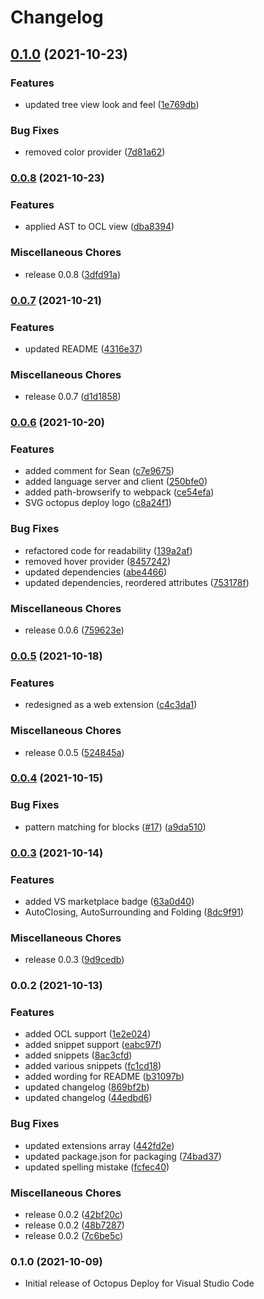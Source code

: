 # Changelog

## [0.1.0](https://www.github.com/OctopusDeploy/vscode-octopusdeploy/compare/v0.0.8...v0.1.0) (2021-10-23)


### Features

* updated tree view look and feel ([1e769db](https://www.github.com/OctopusDeploy/vscode-octopusdeploy/commit/1e769dbee1bbe6445308912b9bd35ffe0a9255ff))


### Bug Fixes

* removed color provider ([7d81a62](https://www.github.com/OctopusDeploy/vscode-octopusdeploy/commit/7d81a62175d49a0998bc846bd423205eff1ab64f))

### [0.0.8](https://www.github.com/OctopusDeploy/vscode-octopusdeploy/compare/v0.0.7...v0.0.8) (2021-10-23)


### Features

* applied AST to OCL view ([dba8394](https://www.github.com/OctopusDeploy/vscode-octopusdeploy/commit/dba83942337b5bae6973abb8e3a1efb2beb57b73))


### Miscellaneous Chores

* release 0.0.8 ([3dfd91a](https://www.github.com/OctopusDeploy/vscode-octopusdeploy/commit/3dfd91a17b3ff031cf62d510c7f988dfee4e61f3))

### [0.0.7](https://www.github.com/OctopusDeploy/vscode-octopusdeploy/compare/v0.0.6...v0.0.7) (2021-10-21)


### Features

* updated README ([4316e37](https://www.github.com/OctopusDeploy/vscode-octopusdeploy/commit/4316e37f4abe6b4d0cb9c723d49a4c7ec5ef0414))


### Miscellaneous Chores

* release 0.0.7 ([d1d1858](https://www.github.com/OctopusDeploy/vscode-octopusdeploy/commit/d1d1858a29829f689c3c03f8f5d6f3547b54d4c1))

### [0.0.6](https://www.github.com/OctopusDeploy/vscode-octopusdeploy/compare/v0.0.5...v0.0.6) (2021-10-20)


### Features

* added comment for Sean ([c7e9675](https://www.github.com/OctopusDeploy/vscode-octopusdeploy/commit/c7e96753db918ecf69df081da2e0d8c25486d6df))
* added language server and client ([250bfe0](https://www.github.com/OctopusDeploy/vscode-octopusdeploy/commit/250bfe0d2c8a91624cbd81574b84e283b1abc016))
* added path-browserify to webpack ([ce54efa](https://www.github.com/OctopusDeploy/vscode-octopusdeploy/commit/ce54efafa6e4547125eee207272f903ab75961b1))
* SVG octopus deploy logo ([c8a24f1](https://www.github.com/OctopusDeploy/vscode-octopusdeploy/commit/c8a24f16f4398f1e8576e027ec3cc0ba9005a406))


### Bug Fixes

* refactored code for readability ([139a2af](https://www.github.com/OctopusDeploy/vscode-octopusdeploy/commit/139a2affa66240d9c62ea47cb33b9e24f25e9ff2))
* removed hover provider ([8457242](https://www.github.com/OctopusDeploy/vscode-octopusdeploy/commit/845724214ce4332ec97a674d8542db5f398abae9))
* updated dependencies ([abe4466](https://www.github.com/OctopusDeploy/vscode-octopusdeploy/commit/abe4466043e0208c1862595eaf60654ddeeb342e))
* updated dependencies, reordered attributes ([753178f](https://www.github.com/OctopusDeploy/vscode-octopusdeploy/commit/753178fab95965a128afcaae712735a67d69cd8b))


### Miscellaneous Chores

* release 0.0.6 ([759623e](https://www.github.com/OctopusDeploy/vscode-octopusdeploy/commit/759623e728612898a0034aee3818d8e947033e79))

### [0.0.5](https://www.github.com/OctopusDeploy/vscode-octopusdeploy/compare/v0.0.4...v0.0.5) (2021-10-18)


### Features

* redesigned as a web extension ([c4c3da1](https://www.github.com/OctopusDeploy/vscode-octopusdeploy/commit/c4c3da149b16d043c06805885e0ac576a8809cc4))


### Miscellaneous Chores

* release 0.0.5 ([524845a](https://www.github.com/OctopusDeploy/vscode-octopusdeploy/commit/524845a840d0c86a7e5e4961cc821533266a5a6e))

### [0.0.4](https://www.github.com/OctopusDeploy/vscode-octopusdeploy/compare/v0.0.3...v0.0.4) (2021-10-15)


### Bug Fixes

* pattern matching for blocks ([#17](https://www.github.com/OctopusDeploy/vscode-octopusdeploy/issues/17)) ([a9da510](https://www.github.com/OctopusDeploy/vscode-octopusdeploy/commit/a9da5108e06daee54e17cfe6c596f991c9e7561e))

### [0.0.3](https://www.github.com/OctopusDeploy/vscode-octopusdeploy/compare/v0.0.2...v0.0.3) (2021-10-14)


### Features

* added VS marketplace badge ([63a0d40](https://www.github.com/OctopusDeploy/vscode-octopusdeploy/commit/63a0d40c8f39fd7d4cb5152272ea4fdb57a9d89e))
* AutoClosing, AutoSurrounding and Folding ([8dc9f91](https://www.github.com/OctopusDeploy/vscode-octopusdeploy/commit/8dc9f9177aab07252a4e6a2e119ab5faa2276845))


### Miscellaneous Chores

* release 0.0.3 ([9d9cedb](https://www.github.com/OctopusDeploy/vscode-octopusdeploy/commit/9d9cedb9c8fb43e7ee8000f2d8748b4cd958cf61))

### 0.0.2 (2021-10-13)


### Features

* added OCL support ([1e2e024](https://www.github.com/OctopusDeploy/vscode-octopusdeploy/commit/1e2e024135027f97400c7f848d8d8ee8064a2512))
* added snippet support ([eabc97f](https://www.github.com/OctopusDeploy/vscode-octopusdeploy/commit/eabc97fa7c1ba2333253f1a4ebf3833f9186c2a2))
* added snippets ([8ac3cfd](https://www.github.com/OctopusDeploy/vscode-octopusdeploy/commit/8ac3cfd466b07d41dcd4b7e8aa530ca28a769a44))
* added various snippets ([fc1cd18](https://www.github.com/OctopusDeploy/vscode-octopusdeploy/commit/fc1cd18747afa13450065c6b1bd49848bfd7ed5e))
* added wording for README ([b31097b](https://www.github.com/OctopusDeploy/vscode-octopusdeploy/commit/b31097bd11c858382c97b7ab09e191962d3c1deb))
* updated changelog ([869bf2b](https://www.github.com/OctopusDeploy/vscode-octopusdeploy/commit/869bf2bd40da056ad4415b8dc4a5aa09a500961c))
* updated changelog ([44edbd6](https://www.github.com/OctopusDeploy/vscode-octopusdeploy/commit/44edbd6a60195ee5f0ab96b1f67b68fbeee872bd))


### Bug Fixes

* updated extensions array ([442fd2e](https://www.github.com/OctopusDeploy/vscode-octopusdeploy/commit/442fd2e394391b02622de9170e40c4b7ebefa262))
* updated package.json for packaging ([74bad37](https://www.github.com/OctopusDeploy/vscode-octopusdeploy/commit/74bad378e118bcfedf93501ccb76524cb5d3ac5b))
* updated spelling mistake ([fcfec40](https://www.github.com/OctopusDeploy/vscode-octopusdeploy/commit/fcfec40d2a3c2ef6f9554a84e9b7e6dc6934f9cc))


### Miscellaneous Chores

* release 0.0.2 ([42bf20c](https://www.github.com/OctopusDeploy/vscode-octopusdeploy/commit/42bf20cebea26465e06fa3e4803fc13efd14b33f))
* release 0.0.2 ([48b7287](https://www.github.com/OctopusDeploy/vscode-octopusdeploy/commit/48b7287963a5e1852ed2b5316fe02327f3c0e76d))
* release 0.0.2 ([7c6be5c](https://www.github.com/OctopusDeploy/vscode-octopusdeploy/commit/7c6be5c13bf5f5b313e621fec736c6e2ba076678))

### 0.1.0 (2021-10-09)

- Initial release of Octopus Deploy for Visual Studio Code
